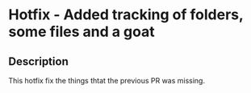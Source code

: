 

# Hotfix - Added tracking of folders,  some files and a goat

## Description
This hotfix fix the things thtat the previous PR was missing.
